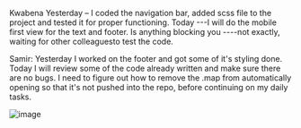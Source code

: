 Kwabena
Yesterday – I coded the navigation bar, added scss file to the project and tested it for proper functioning.
Today ---I will do the mobile first view for the text and footer.
Is anything blocking you ----not exactly, waiting for other colleaguesto test the code.

Samir:
Yesterday I worked on the footer and got some of it's styling done.
Today I will review some of the code already written and make sure there are no bugs.
I need to figure out how to remove the .map from automatically opening so that it's not pushed into the repo, before continuing on my daily tasks.

![image](https://github.com/user-attachments/assets/d5b7962e-33c2-4862-b249-c9c9b4ddf16c)
